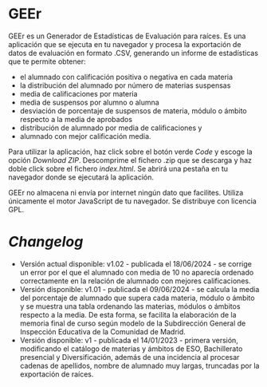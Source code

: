 # GEEr
GEEr es un Generador de Estadísticas de Evaluación para raíces. Es una aplicación que se ejecuta en tu navegador y procesa la exportación de datos de evaluación en formato .CSV, generando un informe de estadísticas que te permite obtener:
- el alumnado con calificación positiva o negativa en cada materia
- la distribución del alumnado por número de materias suspensas
- media de calificaciones por materia
- media de suspensos por alumno o alumna
- desviación de porcentaje de suspensos de materia, módulo o ámbito respecto a la media de aprobados
- distribución de alumnado por media de calificaciones y
- alumnado con mejor calificación media.

Para utilizar la aplicación, haz click sobre el botón verde *Code* y escoge la opción *Download ZIP*. Descomprime el fichero .zip que se descarga y haz doble click sobre el fichero *index.html*. Se abrirá una pestaña en tu navegador donde se ejecutará la aplicación.

GEEr no almacena ni envía por internet ningún dato que facilites. Utiliza únicamente el motor JavaScript de tu navegador. Se distribuye con licencia GPL.

# *Changelog*
- Versión actual disponible: v1.02 - publicada el 18/06/2024 - se corrige un error por el que el alumnado con media de 10 no aparecía ordenado correctamente en la relación de alumnado con mejores calificaciones.
- Versión disponible: v1.01 - publicada el 09/06/2024 - se calcula la media del porcentaje de alumnado que supera cada materia, módulo o ámbito y se muestra una tabla ordenando las materias, módulos o ámbitos respecto a la media. De esta forma, se facilita la elaboración de la memoria final de curso según modelo de la Subdirección General de Inspección Educativa de la Comunidad de Madrid.
- Versión disponible: v1 - publicada el 14/01/2023 - primera versión, modificando el catálogo de materias y ámbitos de ESO, Bachillerato presencial y Diversificación, además de una incidencia al procesar cadenas de apellidos, nombre de alumnado muy largas, truncadas por la exportación de raíces.
